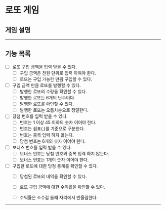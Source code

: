 # 로또 게임

## 게임 설명

---
## 기능 목록
- [ ] 로또 구입 금액을 입력 받을 수 있다.
  - [ ] 구입 금액은 천원 단위로 입력 하여야 한다.
  - [ ] 로또는 구입 가능한 만큼 구입할 수 있다.
- [ ] 구입 금액 만큼 로또를 발행할 수 있다.
  - [ ] 발행한 로또의 수량을 확인할 수 있다.
  - [ ] 발행한 로또는 6개의 난수이다.
  - [ ] 발행한 로또를 확인할 수 있다.
  - [ ] 발행한 로또는 오름차순으로 정렬한다.
- [ ] 당첨 번호를 입력 받을 수 있다.
  - [ ] 번호는 1 이상 45 이하의 숫자 이어야 한다.
  - [ ] 번호는 쉼표(,)를 기준으로 구분한다.
  - [ ] 번호는 중복 입력 하지 않는다.
  - [ ] 당첨 번호는 6개의 숫자 이어야 한다.
- [ ] 보너스 번호를 입력 받을 수 있다.
  - [ ] 보너스 번호는 당첨 번호와 중복 입력 하지 않는다.
  - [ ] 보너스 번호는 1개의 숫자 이어야 한다.
- [ ] 구입한 로또에 대한 당첨 통계를 확인할 수 있다.
  - [ ] 당첨된 로또의 내역을 확인할 수 있다.
  - [ ] 로또 구입 금액에 대한 수익률을 확인할 수 있다.
  - [ ] 수익률은 소수점 둘째 자리에서 반올림한다.


---
